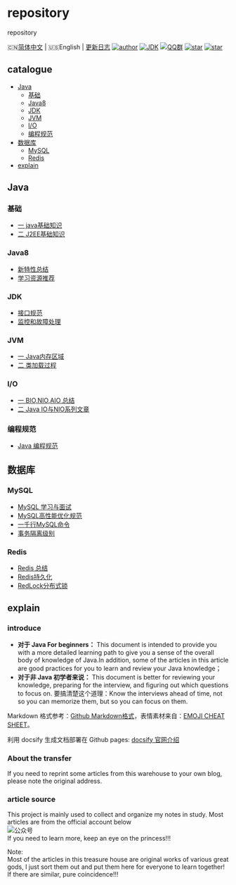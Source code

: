 # repository

repository


🇨🇳[简体中文](./README.md) | 🇺🇸English | [更新日志](https://gitee.com/Hacker-walker/repository)
[![author](https://img.shields.io/badge/author-walker-blue.svg)](https://wuxf.cn)
[![JDK](https://img.shields.io/badge/JDK-1.8-orange.svg)](https://github.com/Hacker-walker/repository)
[![QQ群](https://img.shields.io/badge/chat-walkerQQ%E7%BE%A4-yellow.svg)](https://jq.qq.com/?_wv=1027&k=5mjexzD)
<a href="https://github.com/hacker-walker/repository"><img alt="star" src="https://img.shields.io/github/stars/hacker-walker/repository.svg?label=Stars&style=social"/></a>
[![star](https://gitee.com/Hacker-walker/repository/badge/star.svg?theme=dark)](https://gitee.com/Hacker-walker/repository/stargazers)


## catalogue

- [Java](#java)
    - [基础](#基础)
    - [Java8](#Java8)
    - [JDK](#jdk)
    - [JVM](#jvm)
    - [I/O](#io)
    - [编程规范](#编程规范)
- [数据库](#数据库)
    - [MySQL](#mysql)
    - [Redis](#redis)
- [explain ](#explain )
## Java

### 基础

* [一 java基础知识](Java/Java基础知识.md)
* [二 J2EE基础知识](Java/J2EE基础知识.md)

### Java8 

* [新特性总结](Java/Java8Tutorial.md)
* [学习资源推荐](Java/Java8教程推荐.md)

### JDK 

* [接口规范](Java/jdk/JDK8接口规范-静态、默认方法.md)
* [监控和故障处理](Java/jdk/JDK监控和故障处理工具总结.md)

### JVM

* [一 Java内存区域](Java/jvm/Java内存区域.md)
* [二 类加载过程](Java/jvm/类加载过程.md)

### I/O

* [一 BIO,NIO,AIO 总结 ](Java/io/BIO-NIO-AIO.md)
* [二 Java IO与NIO系列文章](Java/io/Java_IO与NIO.md)

### 编程规范

- [Java 编程规范](Java/Java编程规范.md)

## 数据库

### MySQL

* [MySQL 学习与面试](Mysql/MySQL.md)
* [MySQL高性能优化规范](Mysql/MySQL高性能优化规范.md)
* [一千行MySQL命令](Mysql/一千行MySQL命令.md)
* [事务隔离级别](Mysql/事务隔离级别.md)

### Redis

* [Redis 总结](Redis/Redis.md)
* [Redis持久化](Redis/Redis持久化.md)
* [RedLock分布式锁](Redis/Redlock分布式锁.md)

## explain 

### introduce

*  **对于 Java For beginners：** This document is intended to provide you with a more detailed learning path to give you a sense of the overall body of knowledge of Java.In addition, some of the articles in this article are good practices for you to learn and review your Java knowledge；
*  **对于非 Java 初学者来说：** This document is better for reviewing your knowledge, preparing for the interview, and figuring out which questions to focus on.
要搞清楚这个道理：Know the interviews ahead of time, not so you can memorize them, but so you can focus on them.

Markdown 格式参考：[Github Markdown格式](https://guides.github.com/features/mastering-markdown/)，表情素材来自：[EMOJI CHEAT SHEET](https://www.webpagefx.com/tools/emoji-cheat-sheet/)。

利用 docsify 生成文档部署在 Github pages: [docsify 官网介绍](https://docsify.js.org/#/)

### About the transfer

If you need to reprint some articles from this warehouse to your own blog, please note the original address.

### article source 

This project is mainly used to collect and organize my notes in study. Most articles are from the official account below <br>
![公众号](https://my-blog-to-use.oss-cn-beijing.aliyuncs.com/2019-6/167598cd2e17b8ec.png) <br>
If you need to learn more, keep an eye on the princess!!! <br>

Note:<br>
Most of the articles in this treasure house are original works of various great gods, I just sort them out and put them here for everyone to learn together!<br>
If there are similar, pure coincidence!!!